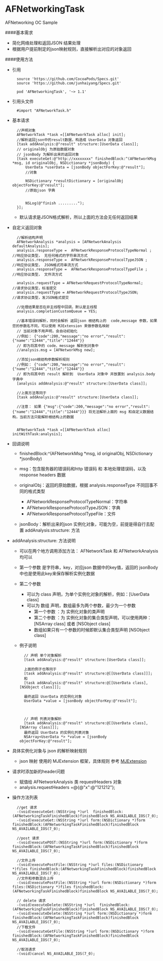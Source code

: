 # AFNetworkingTask
AFNetworking  OC   Sample 


####基本需求
* 简化网络处理和返回JSON 结果处理
* 根据用户提前制定的json映射规则，直接解析出对应的对象返回


####使用方法
* 引用

		source 'https://github.com/CocoaPods/Specs.git'
		source 'https://github.com/junhaiyang/Specs.git'

		pod 'AFNetworkingTask', '~> 1.1'

* 引用头文件 

	
		#import "AFNetworkTask.h"

* 基本请求
 
 		//声明对象
    	AFNetworkTask *task =[[AFNetworkTask alloc] init];
    	//解析返回json中的result数据，构造成 UserData 对象返回
    	[task addAnalysis:@"result" structure:[UserData class]];
    	// originalObj 为原始数据对象
    	// jsonBody 为解析出来的返回对象
    	[task executeGet:@"http://xxxxxxxx" finishedBlock:^(AFNetworkMsg *msg, id originalObj, NSDictionary *jsonBody) { 
  			UserData *userData = [jsonBody objectForKey:@"result"];
  			//对象
  			
  			NSDictionary *resultDictionary = [originalObj objectForKey:@"result"];
  			//原始json 字典
  			
  			
         	NSLog(@"finish .........");
    	}];
    	
    * 默认请求是JSON格式解析，所以上面的方法会无任何返回结果
  
* 自定义返回对象
    
    	//解析结构声明
   		AFNetworkAnalysis *analysis = [AFNetworkAnalysis defaultAnalysis];
   		analysis.responseType =  AFNetworkResponseProtocolTypeNormal ;     //响应协议类型， 无任何格式的字符串流方式
   		analysis.responseType =  AFNetworkResponseProtocolTypeJSON ;     //响应协议类型， JSON格式符串流方式
   		analysis.responseType =  AFNetworkResponseProtocolTypeFile ;     //响应协议类型， 文件流方式 
   		 
    	analysis.requestType = AFNetworkRequestProtocolTypeNormal;      //请求协议类型，标准提交
    	analysis.requestType = AFNetworkRequestProtocolTypeJSON;        //请求协议类型，发JSON格式提交
   		
   		//处理结果是否在非主线程中回调，默认是主线程
   		analysis.completionCustomQueue = YES; 
   		
   		//基本错误码解析，同时会解析 返回json 根结构上的  code,message 参数，如果您的参数名不同，可以使用 MJExtension 来做参数名映射
   		// 当前对象不用声明，会自动初始化
   		//例如： {"code":200,"message":"no error","result":{"name":"12444","title":"12444"}}
   		// 即为将其中的 code、message 解析到对象中
   		//analysis.msg = [AFNetworkMsg new];  
   		
   		//添加json根结构参数解析规则
   		//例如： {"code":200,"message":"no error","result":{"name":"12444","title":"12444"}}
   		// 即为将其中的 result 解析到  UserData 对象中 并放置到 analysis.body 字典中
    	[analysis addAnalysis:@"result" structure:[UserData class]];
    	
    	//上面方法等同于 
    	[task addAnalysis:@"result" structure:[UserData class]];
   		
   		//注意： 如果 {"msg":{"code":200,"message":"no error","result":{"name":"12444","title":"12444"}}} 将无法解析上面的 msg 和自定义数据结构，当前方法只能解析根结构上的数据
   		 
   		
    	AFNetworkTask *task =[[AFNetworkTask alloc] initWithTask:analysis]; 
    	
    	
* 回调说明
	* finishedBlock:^(AFNetworkMsg *msg, id originalObj, NSDictionary *jsonBody)
	* msg：包含服务器的错误码和http 错误码 和 本地处理错误码，以及 response headers 数据
	* originalObj：返回的原始数据，根据 analysis.responseType 不同回事不同的格式类型
		* AFNetworkResponseProtocolTypeNormal：字符串
		* AFNetworkResponseProtocolTypeJSON：字典
		* AFNetworkResponseProtocolTypeFile：文件

	* jsonBody：解析出来的json 实例化对象，可能为空，前提是得自行去配置 addAnalysis:structure: 方法
	
* addAnalysis:structure: 方法说明
	* 可以在两个地方调用添加方法： AFNetworkTask 和 AFNetworkAnalysis 均可以
	* 第一个参数 是字符串，key，对应json 数据中的key值，返回的 jsonBody 中也是使用此key来保存解析实例化数据
	* 第二个参数
		* 可以为 class 声明，为单个实例化对象的解析，例如：[UserData class]
		* 可以为 数组 声明，数组最多为两个参数，最少为一个参数
			* 第一个参数 ：为 实例化对象的类声明
			* 第二个参数 ：为 实例化对象的集合类型声明，可以使用两种：[NSArray class] 或者 [NSObject class] 
			* 数组如果只有一个参数的时候即默认集合类型声明 [NSObject class]
	* 例子说明
	
		
   		 
   		
   			// 声明 单个对象解析
    		[task addAnalysis:@"result" structure:[UserData class]];
    		
    		上面的例子也等同于
    		[task addAnalysis:@"result" structure:@[[UserData class]]];
    		和
    		[task addAnalysis:@"result" structure:@[[UserData class],[NSObject class]]];
    		 
    		最终返回 UserData 的实例化对象   
            UserData *value = [jsonBody objectForKey:@"result"];
    		
    		
   		
   			// 声明 列表对象解析
    		[task addAnalysis:@"result" structure:@[[UserData class],[NSArray class]]];
    		最终返回 UserData 的实例化列表对象   
            NSArray<UserData *> *value = [jsonBody objectForKey:@"result"];
			
			 
* 具体实例化对象与 json 的解析映射规则
	* json 映射 使用的 MJExtension 框架，具体规则 参考 [MJExtension](https://github.com/CoderMJLee/MJExtension)
	
* 请求时添加新的header问题
	* 赋值给 AFNetworkAnalysis 类  requestHeaders  对象
	* analysis.requestHeaders =@{@"x":@"121212"};
	
	
* 操作方法列表

		//get 请求
		-(void)executeGet:(NSString *)url  finishedBlock:(AFNetworkingTaskFinishedBlock)finishedBlock NS_AVAILABLE_IOS(7_0); 
		-(void)executeGet:(NSString *)url form:(NSDictionary *)form finishedBlock:(AFNetworkingTaskFinishedBlock)finishedBlock NS_AVAILABLE_IOS(7_0);
		
		//post 请求
		-(void)executePOST:(NSString *)url form:(NSDictionary *)form finishedBlock:(AFNetworkingTaskFinishedBlock)finishedBlock NS_AVAILABLE_IOS(7_0);
		
		//文件上传
		-(void)executePostFile:(NSString *)url files:(NSDictionary *)files finishedBlock:(AFNetworkingTaskFinishedBlock)finishedBlock NS_AVAILABLE_IOS(7_0);
		//文件和参数混合上传
		-(void)executePostFile:(NSString *)url form:(NSDictionary *)form  files:(NSDictionary *)files finishedBlock:(AFNetworkingTaskFinishedBlock)finishedBlock NS_AVAILABLE_IOS(7_0);
		
		// delete 请求
		-(void)executeDelete:(NSString *)url  finishedBlock:(AFNetworkingTaskFinishedBlock)finishedBlock NS_AVAILABLE_IOS(7_0);
		-(void)executeDelete:(NSString *)url form:(NSDictionary *)form finishedBlock:(AFNetworkingTaskFinishedBlock)finishedBlock NS_AVAILABLE_IOS(7_0);
		//下载文件
		-(void)executeGetFile:(NSString *)url form:(NSDictionary *)form  finishedBlock:(AFNetworkingTaskFinishedBlock)finishedBlock NS_AVAILABLE_IOS(7_0);

		//取消请求
		-(void)cancel NS_AVAILABLE_IOS(7_0);
 
